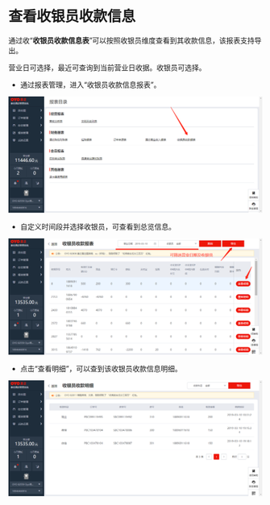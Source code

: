 # 查看收银员收款信息

通过收“**收银员收款信息表**”可以按照收银员维度查看到其收款信息，该报表支持导出。

营业日可选择，最近可查询到当前营业日收据。收银员可选择。

* 通过报表管理，进入“收银员收款信息报表”。

![](../../../.gitbook/assets/image%20%28469%29.png)

* 自定义时间段并选择收银员，可查看到总览信息。

![](../../../.gitbook/assets/image%20%28530%29.png)

* 点击“查看明细”，可以查到该收银员收款信息明细。

![](../../../.gitbook/assets/image%20%28380%29.png)

